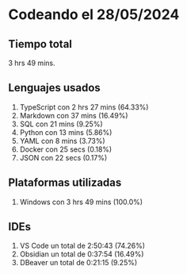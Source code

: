 # Codeando el 28/05/2024

## Tiempo total
3 hrs 49 mins.

## Lenguajes usados
1. TypeScript con 2 hrs 27 mins (64.33%)
1. Markdown con 37 mins (16.49%)
1. SQL con 21 mins (9.25%)
1. Python con 13 mins (5.86%)
1. YAML con 8 mins (3.73%)
1. Docker con 25 secs (0.18%)
1. JSON con 22 secs (0.17%)

## Plataformas utilizadas
1. Windows con 3 hrs 49 mins (100.0%)

## IDEs
1. VS Code un total de 2:50:43 (74.26%)
1. Obsidian un total de 0:37:54 (16.49%)
1. DBeaver un total de 0:21:15 (9.25%)
